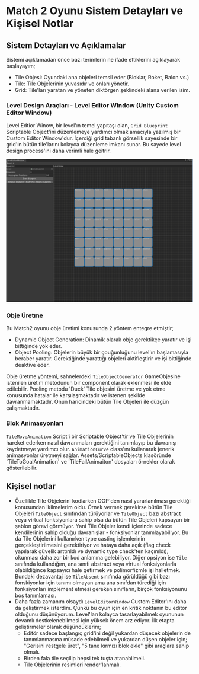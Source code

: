 # Match 2 Oyunu Sistem Detayları ve Kişisel Notlar

## Sistem Detayları ve Açıklamalar

Sistemi açıklamadan önce bazı terimlerin ne ifade ettiklerini açıklayarak başlayayım;
- Tile Objesi: Oyundaki ana objeleri temsil eder (Bloklar, Roket, Balon vs.)
- Tile: Tile Objelerinin yuvasıdır ve onları yönetir.
- Grid: Tile'ları yaratan ve yöneten diktörgen şeklindeki alana verilen isim.

### Level Design Araçları - Level Editor Window (Unity Custom Editor Window)

Level Edtior Winow, bir level'ın temel yapıtaşı olan, `Grid Blueprint` Scriptable Object'ini düzenlemeye yardımcı olmak amacıyla yazılmış bir Custom Editor Window'dur. İçerdiği grid tabanlı görsellik sayesinde bir grid'in bütün tile'larını kolayca düzenleme imkanı sunar. Bu sayede level design process'ini daha verimli hale geitrir.

![Level Editor Window](/githubAssets/Images/ConfigMenu.png)

### Obje Üretme

Bu Match2 oyunu obje üretimi konusunda 2 yöntem entegre etmiştir;
- Dynamic Object Generation: Dinamik olarak obje gerektikçe yaratır ve işi bittiğinde yok eder.
- Object Pooling: Objelerin büyük bir çouğunluğunu level'ın başlamasıyla beraber yaratır. Gerektiğinde yarattığı objeleri aktifleştirir ve işi bittiğinde deaktive eder.

Obje üretme yöntemi, sahnelerdeki `TileObjectGenerator` GameObjesine istenilen üretim metodunun bir component olarak eklenmesi ile elde edilebilir. Pooling metodu 'Duck' Tile objesini üretme ve yok etme konusunda hatalar ile karşılaşmaktadır ve istenen şekilde davranmamaktadır. Onun haricindeki bütün Tile Objeleri ile düzgün çalışmaktadır.

### Blok Animasyonları

`TileMoveAnimation` Script'i bir Scriptable Object'tir ve Tile Objelerinin hareket ederken nasıl davranmaları gerektiğini tanımlayıp bu davranışı kaydetmeye yardımcı olur. `AnimationCurve` class'ını kullanarak jenerik animasyonlar üretmeyi sağlar. Assets/ScriptableObjects klasöründe 'TileToGoalAnimation' ve 'TileFallAnimaiton' dosyaları örnekler olarak gösterilebilir.

## Kişisel notlar
- Özellikle Tile Objelerini kodlarken OOP'den nasıl yararlanılması gerektiği konusundan ikilmelerim oldu. Örnek vermek gerekirse bütün Tile Objeleri `TileObject` sınıfından türüyorlar ve `TileObject` bazı abstract veya virtual
fonksiyonlara sahip olsa da bütün Tile Objeleri kapsayan bir şablon görevi görmüyor. Yani Tile Objeler kendi içlerinde sadece kendilerinin sahip olduğu davranışlar - fonksiyonlar tanımlayabiliyor. Bu da Tile Objelerini kullanırken type casting
işlemlerinin gerçekleştirilmesini gerektiriyor ve hataya daha açık (flag check yapılarak güvelik arttırıldı ve dynamic type check'ten kaçınıldı), okunması daha zor bir kod anlamına gelebiliyor. Diğer opsiyon ise `Tile` sınıfında kullandığım,
ana sınıfı abstract veya virtual fonksiyonlarla olabildiğince kapsayıcı hale getirmek ve polimorfizmle işi halletmek. Bundaki dezavantaj ise `TileAbsent` sınıfında görüldüğü gibi bazı fonskiyonlar için tanımı olmayan ama ana sınıfdan türediği için fonksiyonları implement etmesi gereken sınıfların, birçok
fonksiyonunu boş tanımlaması.
- Daha fazla zamanım olsaydı `LevelEditorWindow` Custom Editor'ını daha da geliştirmek isterdim. Çünkü bu oyun için en kritik noktanın bu editor olduğunu düşünüyorum. Level'ları kolayca tasarlayabilmek oyununun devamlı destkelenebilmesi için yüksek önem arz ediyor. İlk etapta geliştirmeler olarak düşündüklerim;
  - Editör sadece başlangıç grid'ini değil yukardan düşecek objelerin de tanımlanmasına müsade edebilmeli ve yukardan düşen objeler için; "Gerisini restgele üret", "5 tane kırmızı blok ekle" gibi araçlara sahip olmalı.
  - Birden fala tile seçilip hepsi tek tuşta atanabilmeli.
  - Tile Objelerinin resimleri render'lanmalı. 
